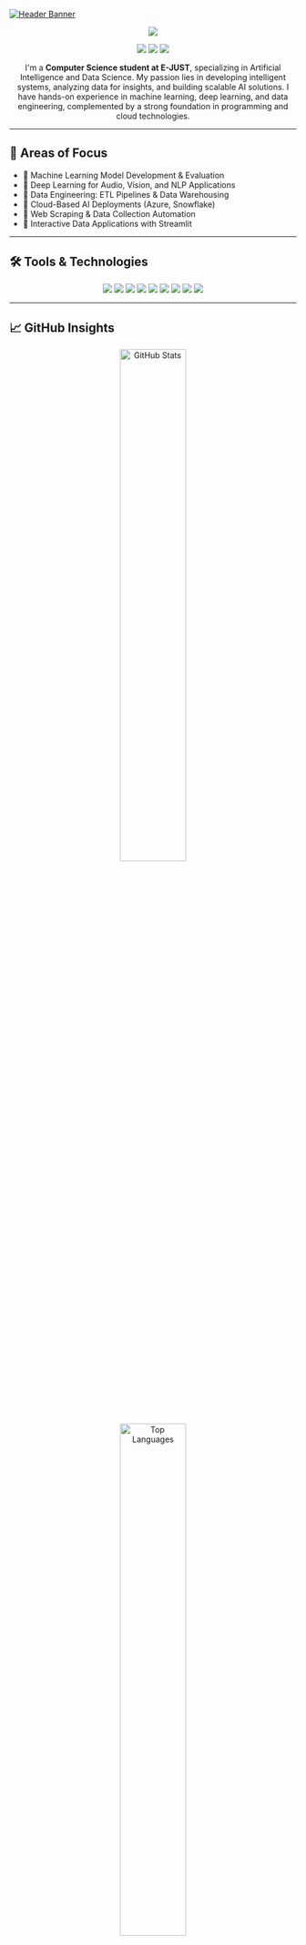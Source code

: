 [![Header Banner](https://raw.githubusercontent.com/ziadsalama95/ziadsalama95/main/Banner.gif)](https://linkedin.com/in/ziadsalama/)


<p align="center">
  <img src="https://capsule-render.vercel.app/api?type=waving&color=gradient&text=%F0%9F%91%8B%20Hi%2C%20I%27m%20Ziad%20Salama&height=100&section=header"/>
</p>

<p align="center">
    <img src="https://img.shields.io/badge/Artificial%20Intelligence-%230077B5.svg?&style=for-the-badge&logo=python&logoColor=white">
    <img src="https://img.shields.io/badge/Machine%20Learning-%23FF6F00.svg?&style=for-the-badge&logo=tensorflow&logoColor=white">
    <img src="https://img.shields.io/badge/Data%20Science-%230072C6.svg?&style=for-the-badge&logo=azure-devops&logoColor=white">
</p>

<p align="center">
    I'm a <strong>Computer Science student at E-JUST</strong>, specializing in Artificial Intelligence and Data Science. My passion lies in developing intelligent systems, analyzing data for insights, and building scalable AI solutions. I have hands-on experience in machine learning, deep learning, and data engineering, complemented by a strong foundation in programming and cloud technologies.
</p>

<hr>

<h2>💼 Areas of Focus</h2>
<ul>
    <li>🔹 Machine Learning Model Development & Evaluation</li>
    <li>🔹 Deep Learning for Audio, Vision, and NLP Applications</li>
    <li>🔹 Data Engineering: ETL Pipelines & Data Warehousing</li>
    <li>🔹 Cloud-Based AI Deployments (Azure, Snowflake)</li>
    <li>🔹 Web Scraping & Data Collection Automation</li>
    <li>🔹 Interactive Data Applications with Streamlit</li>
</ul>

<hr>

<h2>🛠 Tools & Technologies</h2>
<p align="center">
    <img src="https://img.shields.io/badge/Python-%233776AB.svg?style=for-the-badge&logo=python&logoColor=white">
    <img src="https://img.shields.io/badge/TensorFlow-%23FF6F00.svg?style=for-the-badge&logo=tensorflow&logoColor=white">
    <img src="https://img.shields.io/badge/PyTorch-%23EE4C2C.svg?style=for-the-badge&logo=pytorch&logoColor=white">
    <img src="https://img.shields.io/badge/Scikit--learn-%23F7931E.svg?style=for-the-badge&logo=scikit-learn&logoColor=white">
    <img src="https://img.shields.io/badge/Azure-%230072C6.svg?style=for-the-badge&logo=microsoft-azure&logoColor=white">
    <img src="https://img.shields.io/badge/Snowflake-%2300C7E5.svg?style=for-the-badge&logo=snowflake&logoColor=white">
    <img src="https://img.shields.io/badge/Streamlit-%23FF4B4B.svg?style=for-the-badge&logo=streamlit&logoColor=white">
    <img src="https://img.shields.io/badge/SQL-%2300C7E5.svg?style=for-the-badge&logo=postgresql&logoColor=white">
    <img src="https://img.shields.io/badge/Git-%23F05032.svg?style=for-the-badge&logo=git&logoColor=white">
</p>

<hr>

<h2>📈 GitHub Insights</h2>
<p align="center">
    <img src="https://github-readme-stats.vercel.app/api?username=ziadsalama95&show_icons=true&theme=radical" alt="GitHub Stats" width="48%">
</p>
<p align="center">
    <img src="https://github-readme-stats.vercel.app/api/top-langs/?username=ziadsalama95&layout=compact&theme=radical" alt="Top Languages" width="48%">
</p>

<hr>

<h2>📬 Contact</h2>
<p align="center">
    <a href="mailto:ziadsalama95@gmail.com">
        <img src="https://img.shields.io/badge/Email-%23D14836.svg?style=for-the-badge&logo=gmail&logoColor=white">
    </a>
    <a href="https://github.com/ziadsalama95">
        <img src="https://img.shields.io/badge/GitHub-%23181717.svg?style=for-the-badge&logo=github&logoColor=white">
    </a>
    <a href="https://linkedin.com/in/ziadsalama/">
        <img src="https://img.shields.io/badge/LinkedIn-%230077B5.svg?style=for-the-badge&logo=linkedin&logoColor=white">
    </a>
</p>

<p align="center">
    <img src="https://komarev.com/ghpvc/?username=ziadsalama95&color=brightgreen">
</p>

<hr>

<h2>🚀 Let's Collaborate</h2>
<p align="center">
    I'm open to collaborations in AI, machine learning, and data-driven projects. Whether it's research, development, or innovative applications, let's connect and create impactful solutions together.
</p>

<p align="center">
  <img src="https://capsule-render.vercel.app/api?type=waving&color=gradient&height=100&section=footer"/>
</p>
